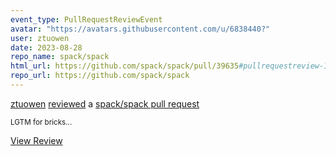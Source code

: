 ```yaml
---
event_type: PullRequestReviewEvent
avatar: "https://avatars.githubusercontent.com/u/6838440?"
user: ztuowen
date: 2023-08-28
repo_name: spack/spack
html_url: https://github.com/spack/spack/pull/39635#pullrequestreview-1597424614
repo_url: https://github.com/spack/spack
---
```


<a href='https://github.com/ztuowen' target='_blank'>ztuowen</a> <a href='https://github.com/spack/spack/pull/39635#pullrequestreview-1597424614' target='_blank'>reviewed</a> a <a href='https://github.com/spack/spack/pull/39635' target='_blank'>spack/spack pull request</a>

<small>LGTM for bricks...</small>

<a href='https://github.com/spack/spack/pull/39635#pullrequestreview-1597424614' target='_blank'>View Review</a>